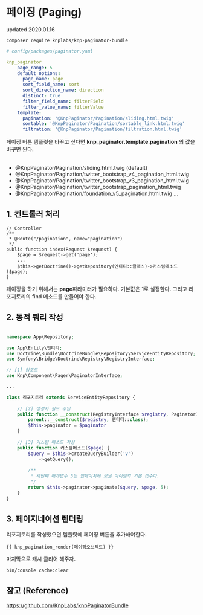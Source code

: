 # 페이징 (Paging)
updated 2020.01.16
```
composer require knplabs/knp-paginator-bundle
```

```yaml
# config/packages/paginator.yaml

knp_paginator
    page_range: 5
    default_options:
      page_name: page
      sort_field_name: sort
      sort_direction_name: direction
      distinct: true
      filter_field_name: filterField
      filter_value_name: filterValue
    template:
      pagination: '@KnpPaginator/Pagination/sliding.html.twig'
      sortable: '@KnpPaginator/Pagination/sortable_link.html.twig'
      filtration: '@KnpPaginator/Pagination/filtration.html.twig'
```
페이징 버튼 템플릿을 바꾸고 싶다면 **knp_paginator.template.pagination** 의 값을 바꾸면 된다.
<br><br>
- @KnpPaginator/Pagination/sliding.html.twig (default)
- @KnpPaginator/Pagination/twitter_bootstrap_v4_pagination_html.twig
- @KnpPaginator/Pagination/twitter_bootstrap_v3_pagination_html.twig
- @KnpPaginator/Pagination/twitter_bootstrap_pagination_html.twig
- @KnpPaginator/Pagination/foundation_v5_pagination.html.twig
...

## 1. 컨트롤러 처리
```
// Controller
/**
 * @Route("/pagination", name="pagination")
 */
public function index(Request $request) {
    $page = $request->get('page');
    ...
    $this->getDoctrine()->getRepository(엔티티::클래스)->커스텀메소드($page);
}
```
페이징을 하기 위해서는 **page**파라미터가 필요하다. 기본값은 1로 설정한다.
그리고 리포지토리의 find 메소드를 만들어야 한다.
## 2. 동적 쿼리 작성
```php

namespace App\Repository;

use App\Entity\엔티티;
use Doctrine\Bundle\DoctrineBundle\Repository\ServiceEntityRepository;
use Symfony\Bridge\Doctrine\Registry\RegistryInterface;

// [1] 임포트
use Knp\Component\Pager\PaginatorInterface;

...

class 리포지토리 extends ServiceEntityRepository {
    
    // [2] 생성자 필드 주입
    public function __construct(RegistryInterface $registry, PaginatorInterface $paginator) {
        parent::__construct($registry, 엔티티::class);
        $this->paginator = $paginator
    }
    
    // [3] 커스텀 메소드 작성
    public function 커스텀메소드($page) {
        $query = $this->createQueryBuilder('v')
            ->getQuery();
            
        /**
         * 세번째 매개변수 5는 웹페이지에 보낼 아이템의 기본 갯수다.
         */
        return $this->paginator->paginate($query, $page, 5);       
    }
}
```
## 3. 페이지네이션 렌더링
리포지토리를 작성했으면 템플릿에 페이징 버튼을 추가해야한다.
```
{{ knp_pagination_render(페이징오브젝트) }}
```
마지막으로 캐시 클리어 해주자.
```
bin/console cache:clear
```
## 참고 (Reference)
https://github.com/KnpLabs/knpPaginatorBundle
